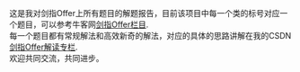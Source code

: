这是我对剑指Offer上所有题目的解题报告，目前该项目中每一个类的标号对应一个题目，可以参考牛客网[剑指Offer栏目](https://www.nowcoder.com/ta/coding-interviews).  
每一个题目都有常规解法和高效新奇的解法，对应的具体的思路讲解在我的CSDN[剑指Offer解读专栏](https://blog.csdn.net/column/details/23876.html).  
欢迎共同交流，共同进步。
